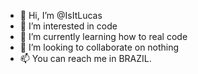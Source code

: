- 👋 Hi, I’m @IsItLucas
- 👀 I’m interested in code
- 🌱 I’m currently learning how to real code
- 💞️ I’m looking to collaborate on nothing
- 📫 You can reach me in BRAZIL.
<!---
LucasBr003/LucasBr003 is a ✨ special ✨ repository because its `README.md` (this file) appears on your GitHub profile.
You can click the Preview link to take a look at your changes.
--->
